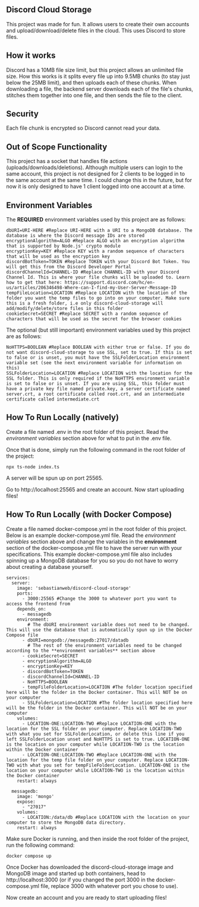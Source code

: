 ## Discord Cloud Storage
This project was made for fun. It allows users to create their own accounts and upload/download/delete files in the cloud. This uses Discord to store files.

## How it works
Discord has a 10MB file size limit, but this project allows an unlimited file size. How this works is it splits every file up into 9.5MB chunks (to stay just below the 25MB limit), and then uploads each of these chunks. When downloading a file, the backend server downloads each of the file's chunks, stitches them together into one file, and then sends the file to the client.

## Security
Each file chunk is encrypted so Discord cannot read your data.

## Out of Scope Functionality
This project has a socket that handles file actions (uploads/downloads/deletions). Although multiple users can login to the same account, this project is not designed for 2 clients to be logged in to the same account at the same time. I could change this in the future, but for now it is only designed to have 1 client logged into one account at a time.

## Environment Variables

The **REQUIRED** environment variables used by this project are as follows:

```
dbURI=URI-HERE #Replace URI-HERE with a URI to a MongoDB database. The database is where the Discord message IDs are stored
encryptionAlgorithm=ALGO #Replace ALGO with an encryption algorithm that is supported by Node.js' crypto module
encryptionKey=KEY #Replace KEY with a random sequence of characters that will be used as the encryption key
discordBotToken=TOKEN #Replace TOKEN with your Discord Bot Token. You will get this from the Discord Developer Portal
discordChannelId=CHANNEL-ID #Replace CHANNEL-ID with your Discord Channel Id. This is where your file chunks will be uploaded to. Learn how to get that here: https://support.discord.com/hc/en-us/articles/206346498-Where-can-I-find-my-User-Server-Message-ID
tempFileLocation=LOCATION #Replace LOCATION with the location of the folder you want the temp files to go into on your computer. Make sure this is a fresh folder, i.e only discord-cloud-storage will add/modify/delete/store files in this folder
cookieSecret=SECRET #Replace SECRET with a random sequence of characters that will be used as the secret for the browser cookies
```

The optional (but still important) environment variables used by this project are as follows:

```
NoHTTPS=BOOLEAN #Replace BOOLEAN with either true or false. If you do not want discord-cloud-storage to use SSL, set to true. If this is set to false or is unset, you must have the SSLFolderLocation environment variable set (see the next environment variable for information on this)
SSLFolderLocation=LOCATION #Replace LOCATION with the location for the SSL folder. This is only required if the NoHTTPS environment variable is set to false or is unset. If you are using SSL, this folder must have a private key file named private.key, a server certificate named server.crt, a root certificate called root.crt, and an intermediate certificate called intermediate.crt
```

## How To Run Locally (natively)

Create a file named .env in the root folder of this project. Read the *environment variables* section above for what to put in the .env file.

Once that is done, simply run the following command in the root folder of the project:

```
npx ts-node index.ts
```

A server will be spun up on port 25565.

Go to http://localhost:25565 and create an account. Now start uploading files!

## How To Run Locally (with Docker Compose)

Create a file named docker-compose.yml in the root folder of this project. Below is an example docker-compose.yml file. Read the *environment variables* section above and change the variables in the **environment** section of the docker-compose.yml file to have the server run with your specifications. This example docker-compose.yml file also includes spinning up a MongoDB database for you so you do not have to worry about creating a database yourself.

```
services:
  server:
    image: 'sebastianweb/discord-cloud-storage'
    ports:
      - 3000:25565 #Change the 3000 to whatever port you want to access the frontend from
    depends_on:
      - messagedb
    environment:
        # The dbURI environment variable does not need to be changed. This will use the database that is automatically spun up in the Docker Compose file
      - dbURI=mongodb://messagedb:27017/datadb 
        # The rest of the environment variables need to be changed according to the **environment variables** section above
      - cookieSecret=SECRET
      - encryptionAlgorithm=ALGO
      - encryptionKey=KEY
      - discordBotToken=TOKEN
      - discordChannelId=CHANNEL-ID
      - NoHTTPS=BOOLEAN
      - tempFileFolderLocation=LOCATION #The folder location specified here will be the folder in the Docker container. This will NOT be on your computer
      - SSLFolderLocation=LOCATION #The folder location specified here will be the folder in the Docker container. This will NOT be on your computer
    volumes:
      - LOCATION-ONE:LOCATION-TWO #Replace LOCATION-ONE with the location for the SSL folder on your computer. Replace LOCATION-TWO with what you set for SSLFolderLocation, or delete this line if you left SSLFolderLocation unset and NoHTTPS is set to true. LOCATION-ONE is the location on your computer while LOCATION-TWO is the location within the Docker container
      - LOCATION-ONE:LOCATION-TWO #Replace LOCATION-ONE with the location for the temp file folder on your computer. Replace LOCATION-TWO with what you set for tempFileFolderLocation. LOCATION-ONE is the location on your computer while LOCATION-TWO is the location within the Docker container
    restart: always

  messagedb:
    image: 'mongo'
    expose:
      - "27017"
    volumes:
      - LOCATION:/data/db #Replace LOCATION with the location on your computer to store the MongoDB data directory.
    restart: always
```

Make sure Docker is running, and then inside the root folder of the project, run the following command:

```
docker compose up
```

Once Docker has downloaded the discord-cloud-storage image and MongoDB image and started up both containers, head to http://localhost:3000 (or if you changed the port 3000 in the docker-compose.yml file, replace 3000 with whatever port you chose to use).

Now create an account and you are ready to start uploading files!